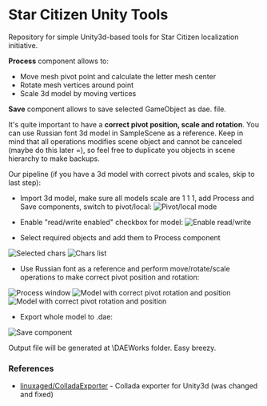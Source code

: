 # Star Citizen Unity Tools

Repository for simple Unity3d-based tools for Star Citizen localization initiative.

**Process** component allows to:
  - Move mesh pivot point and calculate the letter mesh center
  - Rotate mesh vertices around point
  - Scale 3d model by moving vertices
  
**Save** component allows to save selected GameObject as dae. file.

It's quite important to have a **correct pivot position, scale and rotation**. You can use Russian font 3d model in SampleScene as a reference.
Keep in mind that all operations modifies scene object and cannot be canceled (maybe do this later =), so feel free to duplicate you objects in scene hierarchy to make backups.

Our pipeline (if you have a 3d model with correct pivots and scales, skip to last step):
 - Import 3d model, make sure all models scale are 1 1 1, add Process and Save components, switch to pivot/local:
![Pivot/local mode](https://github.com/budukratok/StarCitizen-UnityTools/blob/master/ReadmeImages/PWVPEBKVBORHNXS.png)

- Enable "read/write enabled" checkbox for model:
![Enable read/write](https://github.com/budukratok/StarCitizen-UnityTools/blob/master/ReadmeImages/HTCHBEKEKIGTVPW.png)

 - Select required objects and add them to Process component
 
![Selected chars](https://github.com/budukratok/StarCitizen-UnityTools/blob/master/ReadmeImages/BUODOOYSEVLVIBR.png)
![Chars list](https://github.com/budukratok/StarCitizen-UnityTools/blob/master/ReadmeImages/UKASVIVDHADQEDO.png)

 - Use Russian font as a reference and perform move/rotate/scale operations to make correct pivot position and rotation:

![Process window](https://github.com/budukratok/StarCitizen-UnityTools/blob/master/ReadmeImages/IVETDGDYADVALOE.png)
![Model with correct pivot rotation and position](https://github.com/budukratok/StarCitizen-UnityTools/blob/master/ReadmeImages/IJODSHDWTKMSGEX.png)
![Model with correct pivot rotation and position](https://github.com/budukratok/StarCitizen-UnityTools/blob/master/ReadmeImages/YUPPNPRPYKRMAPZ.png)

 - Export whole model to .dae:

![Save component](https://github.com/budukratok/StarCitizen-UnityTools/blob/master/ReadmeImages/IWMHJEVDXPFRHCL.png)

Output file will be generated at \DAEWorks folder. Easy breezy.


### References
* [linuxaged/ColladaExporter](https://github.com/linuxaged/ColladaExporter) - Collada exporter for Unity3d (was changed and fixed)
